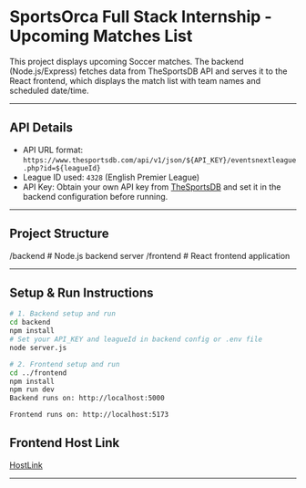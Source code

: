 # SportsOrca Full Stack Internship - Upcoming Matches List

This project displays upcoming Soccer matches. The backend (Node.js/Express) fetches data from TheSportsDB API and serves it to the React frontend, which displays the match list with team names and scheduled date/time.

---

## API Details

- API URL format:  
  `https://www.thesportsdb.com/api/v1/json/${API_KEY}/eventsnextleague.php?id=${leagueId}`
- League ID used: `4328` (English Premier League)
- API Key: Obtain your own API key from [TheSportsDB](https://www.thesportsdb.com/api.php) and set it in the backend configuration before running.

---

## Project Structure

/backend # Node.js backend server
/frontend # React frontend application


---

## Setup & Run Instructions

```bash
# 1. Backend setup and run
cd backend
npm install
# Set your API_KEY and leagueId in backend config or .env file
node server.js

# 2. Frontend setup and run
cd ../frontend
npm install
npm run dev
Backend runs on: http://localhost:5000

Frontend runs on: http://localhost:5173

```

## Frontend Host Link

[HostLink](https://sports-orca-b8tx-git-main-dhruv942s-projects.vercel.app/)

---
